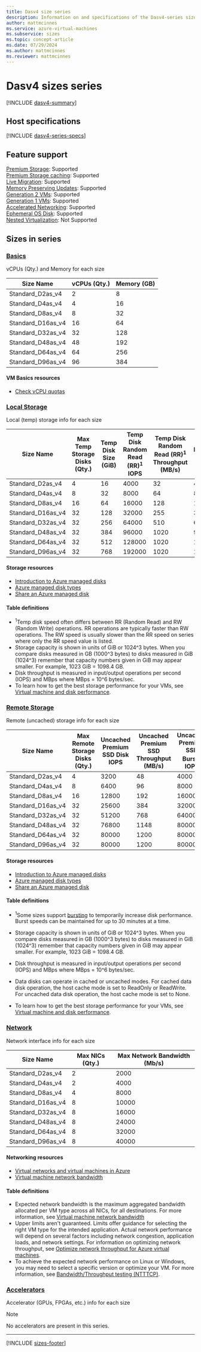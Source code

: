```yaml
---
title: Dasv4 size series
description: Information on and specifications of the Dasv4-series sizes
author: mattmcinnes
ms.service: azure-virtual-machines
ms.subservice: sizes
ms.topic: concept-article
ms.date: 07/29/2024
ms.author: mattmcinnes
ms.reviewer: mattmcinnes
---
```


# Dasv4 sizes series

[!INCLUDE [dasv4-summary](./includes/dasv4-series-summary.md)]

## Host specifications
[!INCLUDE [dasv4-series-specs](./includes/dasv4-series-specs.md)]

## Feature support
[Premium Storage](../../premium-storage-performance.md): Supported <br>[Premium Storage caching](../../premium-storage-performance.md): Supported <br>[Live Migration](../../maintenance-and-updates.md): Supported <br>[Memory Preserving Updates](../../maintenance-and-updates.md): Supported <br>[Generation 2 VMs](../../generation-2.md): Supported <br>[Generation 1 VMs](../../generation-2.md): Supported <br>[Accelerated Networking](/azure/virtual-network/create-vm-accelerated-networking-cli): Supported <br>[Ephemeral OS Disk](../../ephemeral-os-disks.md): Supported <br>[Nested Virtualization](/virtualization/hyper-v-on-windows/user-guide/nested-virtualization): Not Supported <br>

## Sizes in series

### [Basics](#tab/sizebasic)

vCPUs (Qty.) and Memory for each size

| Size Name | vCPUs (Qty.) | Memory (GB) |
| --- | --- | --- |
| Standard_D2as_v4 | 2 | 8 |
| Standard_D4as_v4 | 4 | 16 |
| Standard_D8as_v4 | 8 | 32 |
| Standard_D16as_v4 | 16 | 64 |
| Standard_D32as_v4 | 32 | 128 |
| Standard_D48as_v4 | 48 | 192 |
| Standard_D64as_v4 | 64 | 256 |
| Standard_D96as_v4 | 96 | 384 |

#### VM Basics resources
- [Check vCPU quotas](../../../virtual-machines/quotas.md)

### [Local Storage](#tab/sizestoragelocal)

Local (temp) storage info for each size

| Size Name | Max Temp Storage Disks (Qty.) | Temp Disk Size (GiB) | Temp Disk Random Read (RR)<sup>1</sup> IOPS | Temp Disk Random Read (RR)<sup>1</sup> Throughput (MB/s) | Temp Disk Random Write (RW)<sup>1</sup> IOPS | Temp Disk Random Write (RW)<sup>1</sup> Throughput (MB/s) |
| --- | --- | --- | --- | --- | --- | --- |
| Standard_D2as_v4 | 4 | 16 | 4000 | 32 | 4000 | 100 |
| Standard_D4as_v4 | 8 | 32 | 8000 | 64 | 8000 | 200 |
| Standard_D8as_v4 | 16 | 64 | 16000 | 128 | 16000 | 400 |
| Standard_D16as_v4 | 32 | 128 | 32000 | 255 | 32000 | 800 |
| Standard_D32as_v4 | 32 | 256 | 64000 | 510 | 64000 | 1600 |
| Standard_D48as_v4 | 32 | 384 | 96000 | 1020 | 96000 | 2000 |
| Standard_D64as_v4 | 32 | 512 | 128000 | 1020 | 128000 | 2000 |
| Standard_D96as_v4 | 32 | 768 | 192000 | 1020 | 192000 | 2000 |

#### Storage resources
- [Introduction to Azure managed disks](../../../virtual-machines/managed-disks-overview.md)
- [Azure managed disk types](../../../virtual-machines/disks-types.md)
- [Share an Azure managed disk](../../../virtual-machines/disks-shared.md)

#### Table definitions
- <sup>1</sup>Temp disk speed often differs between RR (Random Read) and RW (Random Write) operations. RR operations are typically faster than RW operations. The RW speed is usually slower than the RR speed on series where only the RR speed value is listed.
- Storage capacity is shown in units of GiB or 1024^3 bytes. When you compare disks measured in GB (1000^3 bytes) to disks measured in GiB (1024^3) remember that capacity numbers given in GiB may appear smaller. For example, 1023 GiB = 1098.4 GB.
- Disk throughput is measured in input/output operations per second (IOPS) and MBps where MBps = 10^6 bytes/sec.
- To learn how to get the best storage performance for your VMs, see [Virtual machine and disk performance](../../../virtual-machines/disks-performance.md).

### [Remote Storage](#tab/sizestorageremote)

Remote (uncached) storage info for each size

| Size Name | Max Remote Storage Disks (Qty.) | Uncached Premium SSD Disk IOPS | Uncached Premium SSD Throughput (MB/s) | Uncached Premium SSD Burst<sup>1</sup> IOPS | Uncached Premium SSD Burst<sup>1</sup> Throughput (MB/s) |
| --- | --- | --- | --- | --- | --- |
| Standard_D2as_v4 | 4 | 3200 | 48 | 4000 | 200 |
| Standard_D4as_v4 | 8 | 6400 | 96 | 8000 | 200 |
| Standard_D8as_v4 | 16 | 12800 | 192 | 16000 | 400 |
| Standard_D16as_v4 | 32 | 25600 | 384 | 32000 | 800 |
| Standard_D32as_v4 | 32 | 51200 | 768 | 64000 | 1600 |
| Standard_D48as_v4 | 32 | 76800 | 1148 | 80000 | 2000 |
| Standard_D64as_v4 | 32 | 80000 | 1200 | 80000 | 2000 |
| Standard_D96as_v4 | 32 | 80000 | 1200 | 80000 | 2000 |

#### Storage resources
- [Introduction to Azure managed disks](../../../virtual-machines/managed-disks-overview.md)
- [Azure managed disk types](../../../virtual-machines/disks-types.md)
- [Share an Azure managed disk](../../../virtual-machines/disks-shared.md)

#### Table definitions
- <sup>1</sup>Some sizes support [bursting](../../disk-bursting.md) to temporarily increase disk performance. Burst speeds can be maintained for up to 30 minutes at a time.

- Storage capacity is shown in units of GiB or 1024^3 bytes. When you compare disks measured in GB (1000^3 bytes) to disks measured in GiB (1024^3) remember that capacity numbers given in GiB may appear smaller. For example, 1023 GiB = 1098.4 GB.
- Disk throughput is measured in input/output operations per second (IOPS) and MBps where MBps = 10^6 bytes/sec.
- Data disks can operate in cached or uncached modes. For cached data disk operation, the host cache mode is set to ReadOnly or ReadWrite. For uncached data disk operation, the host cache mode is set to None.
- To learn how to get the best storage performance for your VMs, see [Virtual machine and disk performance](../../../virtual-machines/disks-performance.md).


### [Network](#tab/sizenetwork)

Network interface info for each size

| Size Name | Max NICs (Qty.) | Max Network Bandwidth (Mb/s) |
| --- | --- | --- |
| Standard_D2as_v4 | 2 | 2000 |
| Standard_D4as_v4 | 2 | 4000 |
| Standard_D8as_v4 | 4 | 8000 |
| Standard_D16as_v4 | 8 | 10000 |
| Standard_D32as_v4 | 8 | 16000 |
| Standard_D48as_v4 | 8 | 24000 |
| Standard_D64as_v4 | 8 | 32000 |
| Standard_D96as_v4 | 8 | 40000 |

#### Networking resources
- [Virtual networks and virtual machines in Azure](/azure/virtual-network/network-overview)
- [Virtual machine network bandwidth](/azure/virtual-network/virtual-machine-network-throughput)

#### Table definitions
- Expected network bandwidth is the maximum aggregated bandwidth allocated per VM type across all NICs, for all destinations. For more information, see [Virtual machine network bandwidth](/azure/virtual-network/virtual-machine-network-throughput)
- Upper limits aren't guaranteed. Limits offer guidance for selecting the right VM type for the intended application. Actual network performance will depend on several factors including network congestion, application loads, and network settings. For information on optimizing network throughput, see [Optimize network throughput for Azure virtual machines](/azure/virtual-network/virtual-network-optimize-network-bandwidth). 
-  To achieve the expected network performance on Linux or Windows, you may need to select a specific version or optimize your VM. For more information, see [Bandwidth/Throughput testing (NTTTCP)](/azure/virtual-network/virtual-network-bandwidth-testing).

### [Accelerators](#tab/sizeaccelerators)

Accelerator (GPUs, FPGAs, etc.) info for each size

> [!NOTE]
> No accelerators are present in this series.

---

[!INCLUDE [sizes-footer](../includes/sizes-footer.md)]


